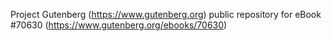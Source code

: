 Project Gutenberg (https://www.gutenberg.org) public repository for
eBook #70630 (https://www.gutenberg.org/ebooks/70630)
